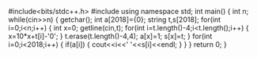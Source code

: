 #include<bits/stdc++.h>
#include<string>
using namespace std;
int main()
{
	int n;
	while(cin>>n)
	{
		getchar();
		int a[2018]={0};
		string t,s[2018];
		for(int i=0;i<n;i++)
		{
			int x=0;
			getline(cin,t);
			for(int i=t.length()-4;i<t.length();i++)
			{
				x=10*x+t[i]-'0';
			}
			t.erase(t.length()-4,4);
			a[x]=1;
			s[x]=t;
		}
		for(int i=0;i<2018;i++)
		{
			if(a[i])
			{
				cout<<i<<' '<<s[i]<<endl;
			}
		}
	}
	return 0;
}
